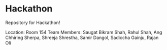# Hackathon
Repository for Hackathon!

Location: Room 154
Team Members: Saugat Bikram Shah,
              Rahul Shah,
              Ang Chhiring Sherpa,
              Shreeja Shrestha,
              Samir Dangol,
              Sadiccha Gainju,
              Rajan Oli
              
